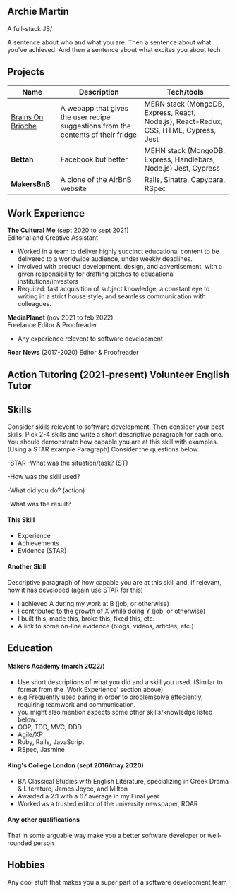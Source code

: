 ## Archie Martin

A full-stack JS/

A sentence about who and what you are. Then a sentence about what you've achieved. And then a sentence about what excites you about tech.

## Projects

| Name                         | Description       | Tech/tools        |
| ---------------------------- | ----------------- | ----------------- |
| [Brains On Brioche](https://github.com/Farzan-I/brains-on-brioche)     | A webapp that gives the user recipe suggestions from the contents of their fridge | MERN stack (MongoDB, Express, React, Node.js), React-Redux, CSS, HTML, Cypress, Jest |
|**Bettah** | Facebook but better | MEHN stack (MongoDB, Express, Handlebars, Node.js) Jest, Cypress |
|**MakersBnB** | A clone of the AirBnB website | Rails, Sinatra, Capybara, RSpec |

## Work Experience

**The Cultural Me** (sept 2020 to sept 2021)  
Editorial and Creative Assistant
- Worked in a team to deliver highly succinct educational content to be delivered to a worldwide audience, under weekly deadlines.
- Involved with product development, design, and advertisement, with a given responsibility for drafting pitches to educational institutions/investors
- Required: fast acquisition of subject knowledge, a constant eye to writing in a strict house style, and seamless communication with colleagues.

**MediaPlanet** (nov 2021 to feb 2022)  
Freelance Editor & Proofreader
- Any experience relevent to software development

**Roar News** (2017-2020)
Editor & Proofreader

**Action Tutoring** (2021-present)
Volunteer English Tutor
-

## Skills

Consider skills relevent to software development. Then consider your best skills. Pick 2-4 skills and write a short descriptive paragraph for each one. You should demonstrate how capable you are at this skill with examples.
(Using a STAR example Paragraph) Consider the questions below.

-STAR
-What was the situation/task? (ST)

-How was the skill used?

-What did you do? (action)

-What was the result?


#### This Skill

- Experience
- Achievements
- Evidence (STAR)

#### Another Skill

Descriptive paragraph of how capable you are at this skill and, if relevant, how it has developed (again use STAR for this)

- I achieved A during my work at B (job, or otherwise)
- I contributed to the growth of X while doing Y (job, or otherwise)
- I built this, made this, broke this, fixed this, etc.
- A link to some on-line evidence (blogs, videos, articles, etc.)

## Education

#### Makers Academy (march 2022/)
- Use short descriptions of what you did and a skill you used. (Similar to format from the 'Work Experience' section above)
- e.g Frequently used paring in order to problemsolve effeciently, requiring teamwork and communication.
- you might also mention aspects some other skills/knowledge listed below: 
- OOP, TDD, MVC, DDD
- Agile/XP
- Ruby, Rails, JavaScript
- RSpec, Jasmine

#### King's College London (sept 2016/may 2020)

- BA Classical Studies with English Literature, specializing in Greek Drama & Literature, James Joyce, and Milton
- Awarded a 2:1 with a 67 average in my Final year
- Worked as a trusted editor of the university newspaper, ROAR

#### Any other qualifications

That in some arguable way make you a better software developer or well-rounded person

## Hobbies

Any cool stuff that makes you a super part of a software development team
